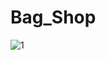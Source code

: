 # Bag_Shop

![1](https://user-images.githubusercontent.com/112325550/211327368-dc2866e9-cacd-4e52-b829-83dc5a0ea059.jpg)

